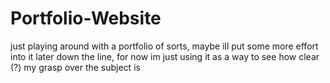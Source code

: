 # Portfolio-Website
just playing around with a portfolio of sorts, maybe ill put some more effort into it later down the line, for now im just using it as a way to see how clear (?) my grasp over the subject is
